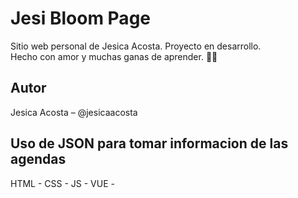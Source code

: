  # Jesi Bloom Page
Sitio web personal de Jesica Acosta. Proyecto en desarrollo.  
Hecho con amor y muchas ganas de aprender. 🌸✨

##


## Autor
Jesica Acosta – @jesicaacosta

## Uso de JSON para tomar informacion de las agendas

HTML - CSS - JS - VUE - 
